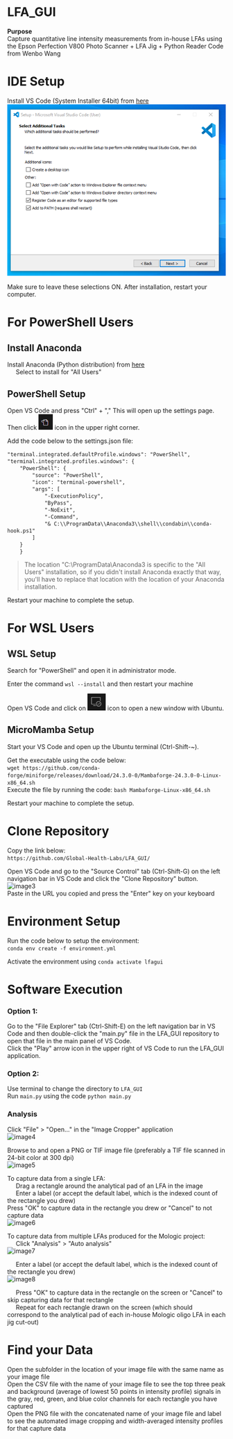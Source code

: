 # LFA_GUI

**Purpose**
<br>Capture quantitative line intensity measurements from in-house LFAs using the Epson Perfection V800 Photo Scanner + LFA Jig + Python Reader Code from Wenbo Wang

# IDE Setup
Install VS Code (System Installer 64bit) from [here](https://code.visualstudio.com/download#) <br>
![image](readme_images/5--Click-Next.png) <br>

Make sure to leave these selections ON. After installation, restart your computer.

# For PowerShell Users
## Install Anaconda
Install Anaconda (Python distribution) from [here](https://www.anaconda.com/download) <BR>
&nbsp;&nbsp;&nbsp;&nbsp; Select to install for "All Users"

## PowerShell Setup
Open VS Code and press "Ctrl" + "," This will open up the settings page. Then click ![image1](readme_images/settings_icon.PNG) icon in the upper right corner. <BR>

Add the code below to the settings.json file:
```
"terminal.integrated.defaultProfile.windows": "PowerShell",
"terminal.integrated.profiles.windows": {
    "PowerShell": {
        "source": "PowerShell",
        "icon": "terminal-powershell",
        "args": [
            "-ExecutionPolicy",
            "ByPass",
            "-NoExit",
            "-Command",
            "& C:\\ProgramData\\Anaconda3\\shell\\condabin\\conda-hook.ps1"
        ]
    }
    }
```
>The location "C:\\ProgramData\\Anaconda3 is specific to the "All Users" installation, so if you didn't install Anaconda exactly that way, you'll have to replace that location with the location of your Anaconda installation.

Restart your machine to complete the setup.

# For WSL Users
## WSL Setup
Search for "PowerShell" and open it in administrator mode. <BR>

Enter the command ```wsl --install``` and then restart your machine

Open VS Code and click on ![image2](readme_images/remote_explorer.PNG) icon to open a new window with Ubuntu.

## MicroMamba Setup
Start your VS Code and open up the Ubuntu terminal (Ctrl-Shift-~). <BR>

Get the executable using the code below: <BR>
```wget https://github.com/conda-forge/miniforge/releases/download/24.3.0-0/Mambaforge-24.3.0-0-Linux-x86_64.sh``` <BR>
Execute the file by running the code: ```bash Mambaforge-Linux-x86_64.sh```<BR>

Restart your machine to complete the setup.

# Clone Repository
Copy the link below:<BR>
```https://github.com/Global-Health-Labs/LFA_GUI/```

Open VS Code and go to the "Source Control" tab (Ctrl-Shift-G) on the left navigation bar in VS Code and click the "Clone Repository" button. 
![image3](readme_images/clone_repo.png)<BR>
Paste in the URL you copied and press the "Enter" key on your keyboard

# Environment Setup
Run the code below to setup the environment:<BR>
```conda env create -f environment.yml```

Activate the environment using ```conda activate lfagui```

# Software Execution

### Option 1:<BR>
Go to the "File Explorer" tab (Ctrl-Shift-E) on the left navigation bar in VS Code and then double-click the "main.py" file in the LFA_GUI repository to open that file in the main panel of VS Code. <BR>
Click the "Play" arrow icon in the upper right of VS Code to run the LFA_GUI application.

### Option 2: <BR>
Use terminal to change the directory to ```LFA_GUI```<BR>
Run ```main.py``` using the code ```python main.py```

### Analysis
Click "File" > "Open..." in the "Image Cropper" application<BR>
![image4](readme_images/8.1.png)

Browse to and open a PNG or TIF image file (preferably a TIF file scanned in 24-bit color at 300 dpi)<BR>
![image5](readme_images/8.2.png)

To capture data from a single LFA:<BR>
&nbsp;&nbsp;&nbsp;&nbsp; Drag a rectangle around the analytical pad of an LFA in the image<BR>
&nbsp;&nbsp;&nbsp;&nbsp; Enter a label (or accept the default label, which is the indexed count of the rectangle you drew)<BR> Press "OK" to capture data in the rectangle you drew or "Cancel" to not capture data<BR>
![image6](readme_images/8.3.png)


To capture data from multiple LFAs produced for the Mologic project:<BR>
&nbsp;&nbsp;&nbsp;&nbsp; Click "Analysis" > "Auto analysis"<BR>
![image7](readme_images/8.3.1.png)

&nbsp;&nbsp;&nbsp;&nbsp; Enter a label (or accept the default label, which is the indexed count of the rectangle you drew)<BR>
![image8](readme_images/8.3.2.png)

&nbsp;&nbsp;&nbsp;&nbsp; Press "OK" to capture data in the rectangle on the screen or "Cancel" to skip capturing data for that rectangle<BR>
&nbsp;&nbsp;&nbsp;&nbsp; Repeat for each rectangle drawn on the screen (which should correspond to the analytical pad of each in-house Mologic oligo LFA in each jig cut-out)

# Find your Data
Open the subfolder in the location of your image file with the same name as your image file<BR>
Open the CSV file with the name of your image file to see the top three peak and background (average of lowest 50 points in intensity profile) signals in the gray, red, green, and blue color channels for each rectangle you have captured<BR>
Open the PNG file with the concatenated name of your image file and label to see the automated image cropping and width-averaged intensity profiles for that capture data<BR>